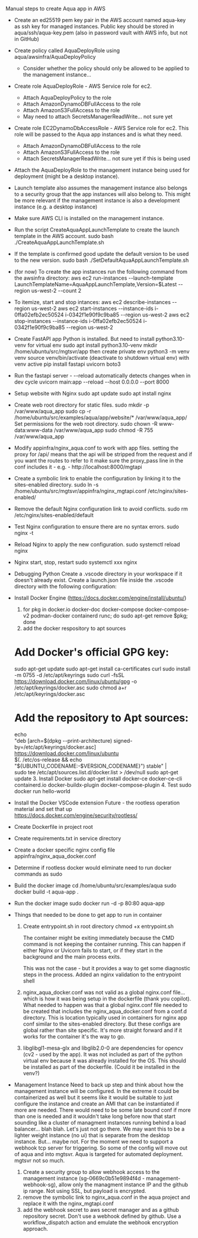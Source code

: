 Manual steps to create Aqua app in AWS
- Create an ed25519 pem key pair in the AWS account named aqua-key as ssh key for managed instances. Public key should be stored in aqua/ssh/aqua-key.pem (also in password vault with AWS info, but not in GitHub)
- Create policy called AquaDeployRole using aqua/awsinfra/AquaDeployPolicy 
  - Consider whether the policy should only be allowed to be applied to the management instance...
- Create role AquaDeployRole - AWS Service role for ec2.
  - Attach AquaDeployPolicy to the role
  - Attach AmazonDynamoDBFullAccess to the role
  - Attach AmazonS3FullAccess to the role
  - May need to attach SecretsManagerReadWrite... not sure yet
- Create role EC2DynamoDbAccessRole - AWS Service role for ec2. This role will be passed to the Aqua app instances and is what they need.
  - Attach AmazonDynamoDBFullAccess to the role
  - Attach AmazonS3FullAccess to the role
  - Attach SecretsManagerReadWrite... not sure yet if this is being used
- Attach the AquaDeployRole to the management instance being used for deployment (might be a desktop instance).
- Launch template also assumes the management instance also belongs to a security group that the app instances will also belong to. This might be more relevant if the management instance is also a development instance (e.g. a desktop instance)
- Make sure AWS CLI is installed on the management instance.
- Run the script CreateAquaAppLaunchTemplate to create the launch template in the AWS account.
  sudo bash ./CreateAquaAppLaunchTemplate.sh
- If the template is confirmed good update the default version to be used to the new version.
  sudo bash ./SetDefaultAquaAppLaunchTemplate.sh
- (for now) To create the app instances run the following command from the awsinfra directory:
  aws ec2 run-instances --launch-template LaunchTemplateName=AquaAppLaunchTemplate,Version=$Latest --region us-west-2 --count 2
- To itemize, start and stop intances:
    aws ec2 describe-instances --region us-west-2
    aws ec2 start-instances --instance-ids i-0ffa02efb2ec50524 i-0342f1e90f9c9ba85 --region us-west-2
    aws ec2 stop-instances --instance-ids i-0ffa02efb2ec50524 i-0342f1e90f9c9ba85 --region us-west-2
- Create FastAPI app
  Python is installed. But need to install python3.10-venv for virtual env
    sudo apt install python3.10-venv
    mkdir /home/ubuntu/src/mgtsvr/app
    then create private env
      python3 -m venv venv
      source venv/bin/activate (deactivate to shutdown virtual env)
    with venv active
      pip install fastapi uvicorn boto3
- Run the fastapi server - --reload automatically detects changes when in dev cycle
  uvicorn main:app --reload --host 0.0.0.0 --port 8000
- Setup website with Nginx
  sudo apt update
  sudo apt install nginx
- Create web root directory for static files.
  sudo mkdir -p /var/www/aqua_app
  sudo cp -r /home/ubuntu/src/examples/aqua/app/website/* /var/www/aqua_app/
  Set permissions for the web root directory.
    sudo chown -R www-data:www-data /var/www/aqua_app
    sudo chmod -R 755 /var/www/aqua_app
- Modify appinfra/nginx_aqua.conf to work with app files.
  setting the proxy for /api/ means that the api will be stripped from the request and if you want the routes to refer to it make sure the proxy_pass line in the conf includes it - e.g. - http://localhost:8000/mgtapi
- Create a symbolic link to enable the configuration by linking it to the sites-enabled directory.
  sudo ln -s /home/ubuntu/src/mgtsvr/appinfra/nginx_mgtapi.conf /etc/nginx/sites-enabled/
- Remove the default Nginx configuration link to avoid conflicts.
  sudo rm /etc/nginx/sites-enabled/default
- Test Nginx configuration to ensure there are no syntax errors.
  sudo nginx -t
- Reload Nginx to apply the new configuration.
  sudo systemctl reload nginx
- Nginx start, stop, restart
  sudo systemctl xxx nginx
- Debugging Python
  Create a .vscode directory in your workspace if it doesn't already exist.
  Create a launch.json file inside the .vscode directory with the following configuration:
- Install Docker Engine (https://docs.docker.com/engine/install/ubuntu/)
  1. for pkg in docker.io docker-doc docker-compose docker-compose-v2 podman-docker containerd runc; do sudo apt-get remove $pkg; done
  2. add the docker respository to apt sources
    # Add Docker's official GPG key:
    sudo apt-get update
    sudo apt-get install ca-certificates curl
    sudo install -m 0755 -d /etc/apt/keyrings
    sudo curl -fsSL https://download.docker.com/linux/ubuntu/gpg -o /etc/apt/keyrings/docker.asc
    sudo chmod a+r /etc/apt/keyrings/docker.asc

    # Add the repository to Apt sources:
    echo \
      "deb [arch=$(dpkg --print-architecture) signed-by=/etc/apt/keyrings/docker.asc] https://download.docker.com/linux/ubuntu \
      $(. /etc/os-release && echo "${UBUNTU_CODENAME:-$VERSION_CODENAME}") stable" | \
      sudo tee /etc/apt/sources.list.d/docker.list > /dev/null
    sudo apt-get update
  3. Install Docker
    sudo apt-get install docker-ce docker-ce-cli containerd.io docker-buildx-plugin docker-compose-plugin
  4. Test
    sudo docker run hello-world
- Install the Docker VSCode extension
  Future - the rootless operation material and set that up https://docs.docker.com/engine/security/rootless/
- Create Dockerfile in project root
- Create requirements.txt in service directory
- Create a docker specific nginx config file appinfra/nginx_aqua_docker.conf
- Determine if rootless docker would eliminate need to run docker commands as sudo
- Build the docker image
    cd /home/ubuntu/src/examples/aqua
    sudo docker build -t aqua-app .
- Run the docker image
    sudo docker run -d -p 80:80 aqua-app
- Things that needed to be done to get app to run in container
  1. Create entrypoint.sh in root directory
      chmod +x entrypoint.sh

      The container might be exiting immediately because the CMD command is not keeping the container running. This can happen if either Nginx or Uvicorn fails to start, or if they start in the background and the main process exits.

      This was not the case - but it provides a way to get some diagnostic steps in the process. Added an nginx validation to the entrypoint shell
  2. nginx_aqua_docker.conf was not valid as a global nginx.conf file... which is how it was being setup in the dockerfile (thank you copilot). What needed to happen was that a global nginx.conf file needed to be created that includes the nginx_aqua_docker.conf from a conf.d directory. This is location typically used in containers for nginx app conf similar to the sites-enabled directory. But these configs are global rather than site specific. It's more straight forward and if it works for the container it's the way to go.
  3. libglibgl1-mesa-glx and libglib2.0-0 are dependencies for opencv (cv2 - used by the app). It was not included as part of the python virtual env because it was already installed for the OS. This should be installed as part of the dockerfile. (Could it be installed in the venv?)
- Management Instance
  Need to back up step and think about how the management instance will be configured. In the extreme it could be containerized as well but it seems like it would be suitable to just configure the instance and create an AMI that can be instantiated if more are needed. There would need to be some late bound conf if more than one is needed and it wouldn't take long before now that start sounding like a cluster of managment instances running behind a load balancer... blah blah. Let's just not go there. We may want this to be a lighter weight instance (no ui) that is separate from the desktop instance. But... maybe not. For the moment we need to support a webhook tcp server for triggering. So some of the config will move out of aqua and into mgtsvr. Aqua is targeted for automated deployment. mgtsvr not so much.
  1. Create a security group to allow webhook access to the management instance (sg-0669c0b51e9894f4d - management-webhook-sg), allow only the managment instance IP and the github ip range. Not using SSL, but payload is encrypted.  
  2. remove the symbolic link to nginx_aqua.conf in the aqua project and replace it with the nginx_mgtapi.conf
  3. add the webhook secret to aws secret manager and as a github repository secret. Don't use a webhook defined by github. Use a workflow_dispatch action and emulate the webhook encryption approach.